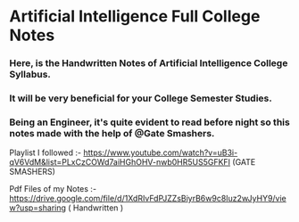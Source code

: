 # Artificial Intelligence Full College Notes

### Here, is the Handwritten Notes of Artificial Intelligence College Syllabus.
### It will be very beneficial for your College Semester Studies.
### Being an Engineer, it's quite evident to read before night so this notes made with the help of @Gate Smashers.

Playlist I followed :- https://www.youtube.com/watch?v=uB3i-qV6VdM&list=PLxCzCOWd7aiHGhOHV-nwb0HR5US5GFKFI (GATE SMASHERS)

Pdf Files of my Notes :- https://drive.google.com/file/d/1XdRIvFdPJZZsBiyrB6w9c8Iuz2wJyHY9/view?usp=sharing ( Handwritten )
